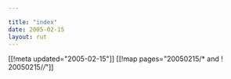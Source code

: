 ```yaml
---

title: "index"
date: 2005-02-15
layout: rut
---
```


[[!meta updated="2005-02-15"]]
[[!map pages="20050215/* and ! 20050215/*/*"]]
